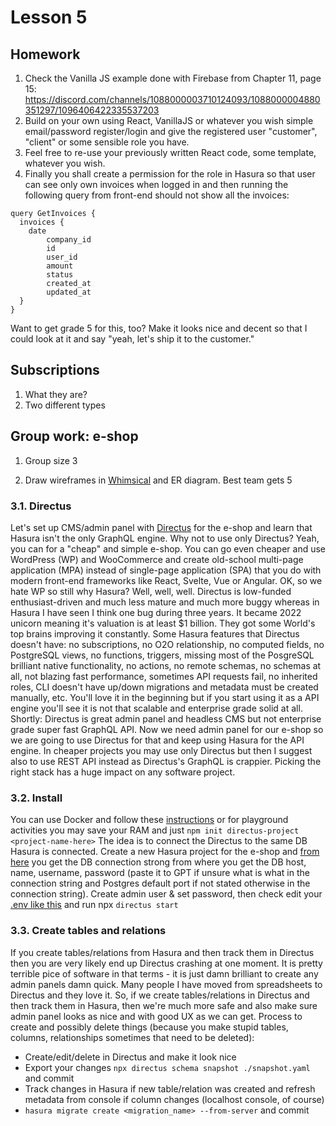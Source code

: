 # Lesson 5

## Homework

1. Check the Vanilla JS example done with Firebase from Chapter 11, page 15: https://discord.com/channels/1088000003710124093/1088000004880351297/1096406422335537203
2. Build on your own using React, VanillaJS or whatever you wish simple email/password register/login and give the registered user "customer", "client" or some sensible role you have.
3. Feel free to re-use your previously written React code, some template, whatever you wish.
4. Finally you shall create a permission for the role in Hasura so that user can see only own invoices when logged in and then running the following query from front-end should not show all the invoices:

```
query GetInvoices {
  invoices {
    date
        company_id
        id
        user_id
        amount
        status
        created_at
        updated_at
  }
}
```

Want to get grade 5 for this, too? Make it looks nice and decent so that I could look at it and say "yeah, let's ship it to the customer."

## Subscriptions

1. What they are?
2. Two different types

## Group work: e-shop

1. Group size 3

2. Draw wireframes in [Whimsical](https://whimsical.com/) and ER diagram. Best team gets 5

### 3.1. Directus

Let's set up CMS/admin panel with [Directus](https://directus.io) for the e-shop and learn that Hasura isn't the only GraphQL engine. Why not to use only Directus? Yeah, you can for a "cheap" and simple e-shop. You can go even cheaper and use WordPress (WP) and WooCommerce and create old-school multi-page application (MPA) instead of single-page application (SPA) that you do with modern front-end frameworks like React, Svelte, Vue or Angular. OK, so we hate WP so still why Hasura? Well, well, well. Directus is low-funded enthusiast-driven and much less mature and much more buggy whereas in Hasura I have seen I think one bug during three years. It became 2022 unicorn meaning it's valuation is at least $1 billion. They got some World's top brains improving it constantly. Some Hasura features that Directus doesn't have: no subscriptions, no O2O relationship, no computed fields, no PostgreSQL views, no functions, triggers, missing most of the PosgreSQL brilliant native functionality, no actions, no remote schemas, no schemas at all, not blazing fast performance, sometimes API requests fail, no inherited roles, CLI doesn't have up/down migrations and metadata must be created manually, etc. You'll love it in the beginning but if you start using it as a API engine you'll see it is not that scalable and enterprise grade solid at all. Shortly: Directus is great admin panel and headless CMS but not enterprise grade super fast GraphQL API. Now we need admin panel for our e-shop so we are going to use Directus for that and keep using Hasura for the API engine. In cheaper projects you may use only Directus but then I suggest also to use REST API instead as Directus's GraphQL is crappier. Picking the right stack has a huge impact on any software project.

### 3.2. Install

You can use Docker and follow these [instructions](https://docs.directus.io/self-hosted/quickstart.html) or for playground activities you may save your RAM and just `npm init directus-project <project-name-here>` The idea is to connect the Directus to the same DB Hasura is connected. Create a new Hasura project for the e-shop and [from here](https://i.imgur.com/cGuvbtL.png) you get the DB connection strong from where you get the DB host, name, username, password (paste it to GPT if unsure what is what in the connection string and Postgres default port if not stated otherwise in the connection string). Create admin user & set password, then check edit your [.env like this](../directus/.env) and run npx `directus start`



### 3.3. Create tables and relations

If you create tables/relations from Hasura and then track them in Directus then you are very likely end up Directus crashing at one moment. It is pretty terrible pice of software in that terms - it is just damn brilliant to create any admin panels damn quick. Many people I have moved from spreadsheets to Directus and they love it. So, if we create tables/relations in Directus and then track them in Hasura, then we're much more safe and also make sure admin panel looks as nice and with good UX as we can get. Process to create and possibly delete things (because you make stupid tables, columns, relationships sometimes that need to be deleted):

- Create/edit/delete in Directus and make it look nice
- Export your changes `npx directus schema snapshot ./snapshot.yaml` and commit
- Track changes in Hasura if new table/relation was created and refresh metadata from console if column changes (localhost console, of course)
- `hasura migrate create <migration_name> --from-server` and commit